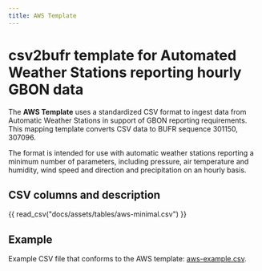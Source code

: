 ```yaml
---
title: AWS Template
---
```


# csv2bufr template for Automated Weather Stations reporting hourly GBON data

The **AWS Template** uses a standardized CSV format to ingest data from Automatic Weather Stations in support of GBON reporting requirements. This mapping template converts CSV data to BUFR sequence 301150, 307096.

The format is intended for use with automatic weather stations reporting a minimum number of parameters, including pressure, air temperature and humidity, wind speed and direction and precipitation on an hourly basis.

## CSV columns and description

{{ read_csv("docs/assets/tables/aws-minimal.csv") }}

## Example

Example CSV file that conforms to the AWS template: [aws-example.csv](./../../sample-data/aws-example.csv).

